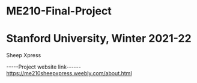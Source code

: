 # ME210-Final-Project
# Stanford University, Winter 2021-22
Sheep Xpress

-----Project website link------
https://me210sheepxpress.weebly.com/about.html
